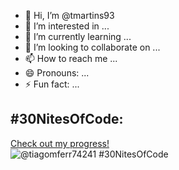 - 👋 Hi, I’m @tmartins93
- 👀 I’m interested in ...
- 🌱 I’m currently learning ...
- 💞️ I’m looking to collaborate on ...
- 📫 How to reach me ...
- 😄 Pronouns: ...
- ⚡ Fun fact: ...

<!---
tmartins93/tmartins93 is a ✨ special ✨ repository because its `README.md` (this file) appears on your GitHub profile.
You can click the Preview link to take a look at your changes.
--->
## #30NitesOfCode:
  [Check out my progress!](https://www.codedex.io/@tiagomferr74241/30-nites-of-code)  
  ![@tiagomferr74241 #30NitesOfCode](https://www.codedex.io/api/petStatus?user=tiagomferr74241)
